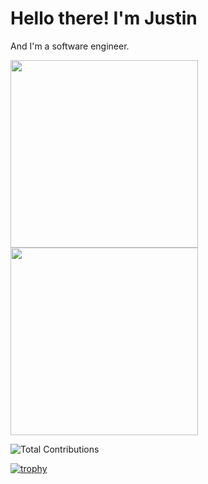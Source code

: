 # Hello there! I'm Justin

And I'm a software engineer.

<!-- ![Most Used Languages](https://github-readme-stats.vercel.app/api/top-langs?username=jmbealer&langs_count=10&show_icons=true&locale=en&layout=compact&theme=gruvbox&hide_border=true&card_width=325) -->

<a href="https://github.com/anuraghazra/github-readme-stats">
  <!-- <img height=200 align="center" src="https://github-readme-stats.vercel.app/api?username=anuraghazra" /> -->
  <img height=300 align="center" src="https://github-readme-stats.vercel.app/api?username=jmbealer&show_icons=true&theme=gruvbox&hide_border=true&card_width=300" />
</a>

<a href="https://github.com/anuraghazra/convoychat">
  <img height=300 align="center" src="https://github-readme-stats.vercel.app/api/top-langs/?username=jmbealer&layout=donut-vertical&theme=gruvbox&hide_border=true" />
</a>

![Total Contributions](https://github-readme-streak-stats.herokuapp.com/?user=jmbealer&theme=gruvbox&hide_border=true&card_width=900)

[![trophy](https://github-profile-trophy.vercel.app/?username=jmbealer&theme=gruvbox&rank=B,C)](https://github.com/ryo-ma/github-profile-trophy)
